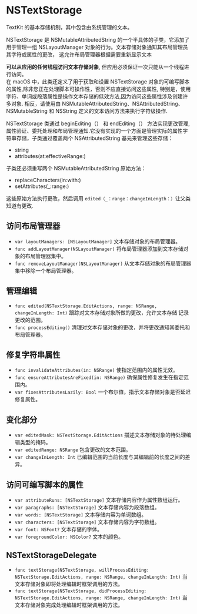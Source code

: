 
# NSTextStorage

TextKit 的基本存储机制，其中包含由系统管理的文本。


NSTextStorage 是 NSMutableAttributedString 的一个半具体的子类，它添加了用于管理一组 NSLayoutManager 对象的行为。文本存储对象通知其布局管理员其字符或属性的更改， 这允许布局管理器根据需要重新显示文本 


__可以从应用的任何线程访问文本存储对象__, 但应用必须保证一次只能从一个线程进行访问。  
在 macOS 中，此类还定义了用于获取和设置 NSTextStorage 对象的可编写脚本的属性,除非您正在处理脚本可操作性，否则不应直接访问这些属性, 特别是，使用字符、单词或段落属性是操作文本存储的低效方法,因为访问这些属性涉及创建许多对象. 相反，请使用由 NSMutableAttributedString、NSAttributedString、NSMutableString 和 NSString 定义的文本访问方法来执行字符级操作.  

NSTextStorage 类通过 beginEditing（） 和 endEditing（） 方法实现更改管理, 属性验证、委托处理和布局管理通知.它没有实现的一个方面是管理实际的属性字符串存储，子类通过覆盖两个 NSAttributedString 基元来管理这些存储：

* string 
* attributes(at:effectiveRange:)

子类还必须重写两个 NSMutableAttributedString 原始方法：

* replaceCharacters(in:with:)  
* setAttributes(_:range:)  

这些原始方法执行更改，然后调用 `edited（_：range：changeInLength：）`让父类知道有更改.   





## 访问布局管理器
* `var layoutManagers: [NSLayoutManager]`
    文本存储对象的布局管理器。
* `func addLayoutManager(NSLayoutManager)`
    将布局管理器添加到文本存储对象的布局管理器集中。
* `func removeLayoutManager(NSLayoutManager)`
    从文本存储对象的布局管理器集中移除一个布局管理器。


## 管理编辑
* `func edited(NSTextStorage.EditActions, range: NSRange, changeInLength: Int)`
    跟踪对文本存储对象所做的更改，允许文本存储 记录更改的范围。
* `func processEditing()`
    清理对文本存储对象的更改，并将更改通知其委托和布局管理器。


## 修复字符串属性
* `func invalidateAttributes(in: NSRange)`
    使指定范围内的属性无效。
* `func ensureAttributesAreFixed(in: NSRange)`
    确保属性修复发生在指定范围内。
* `var fixesAttributesLazily: Bool`
    一个布尔值，指示文本存储对象是否延迟修复属性。  



## 变化部分
* `var editedMask: NSTextStorage.EditActions`
    描述文本存储对象的待处理编辑类型的掩码。
* `var editedRange: NSRange`
    包含更改的文本范围。
* `var changeInLength: Int`
    已编辑范围的当前长度与其编辑前的长度之间的差异。


## 访问可编写脚本的属性
* `var attributeRuns: [NSTextStorage]`
    文本存储内容作为属性数组运行。
* `var paragraphs: [NSTextStorage]`
    文本存储内容为段落数组。
* `var words: [NSTextStorage]`
    文本存储内容为单词数组。
* `var characters: [NSTextStorage]`
    文本存储内容为字符数组。
* `var font: NSFont?`
    文本存储的字体。
* `var foregroundColor: NSColor?`
    文本的颜色。




## NSTextStorageDelegate  

* `func textStorage(NSTextStorage, willProcessEditing: NSTextStorage.EditActions, range: NSRange, changeInLength: Int)`
    当文本存储对象即将处理编辑时框架调用的方法。
* `func textStorage(NSTextStorage, didProcessEditing: NSTextStorage.EditActions, range: NSRange, changeInLength: Int)`
    当文本存储对象完成处理编辑时框架调用的方法。  


